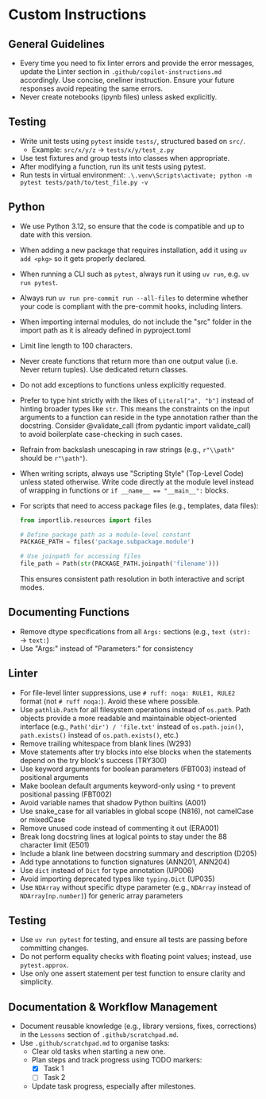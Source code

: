 # Custom Instructions

## General Guidelines

- Every time you need to fix linter errors and provide the error messages, update the Linter section in `.github/copilot-instructions.md` accordingly. Use concise, oneliner instruction. Ensure your future responses avoid repeating the same errors.
- Never create notebooks (ipynb files) unless asked explicitly.

## Testing  

- Write unit tests using `pytest` inside `tests/`, structured based on `src/`.  
  - Example: `src/x/y/z` → `tests/x/y/test_z.py`  
- Use test fixtures and group tests into classes when appropriate.  
- After modifying a function, run its unit tests using pytest.
- Run tests in virtual environment: `.\.venv\Scripts\activate; python -m pytest tests/path/to/test_file.py -v`

## Python

- We use Python 3.12, so ensure that the code is compatible and up to date with this version.
- When adding a new package that requires installation, add it using `uv add <pkg>` so it gets properly declared.
- When running a CLI such as `pytest`, always run it using `uv run`, e.g. `uv run pytest`.
- Always run `uv run pre-commit run --all-files` to determine whether your code is compliant with the pre-commit hooks, including linters.
- When importing internal modules, do not include the "src" folder in the import path as it is already defined in pyproject.toml
- Limit line length to 100 characters.
- Never create functions that return more than one output value (i.e. Never return tuples). Use dedicated return classes.
- Do not add exceptions to functions unless explicitly requested.
- Prefer to type hint strictly with the likes of `Literal["a", "b"]` instead of hinting broader types like `str`. This means the constraints on the input arguments to a function can reside in the type annotation rather than the docstring. Consider @validate_call (from pydantic import validate_call) to avoid boilerplate case-checking in such cases.
- Refrain from backslash unescaping in raw strings (e.g., `r"\\path"` should be `r"\path"`).
- When writing scripts, always use "Scripting Style" (Top-Level Code) unless stated otherwise. Write code directly at the module level instead of wrapping in functions or `if __name__ == "__main__":` blocks.
- For scripts that need to access package files (e.g., templates, data files):

  ```python
  from importlib.resources import files

  # Define package path as a module-level constant
  PACKAGE_PATH = files('package.subpackage.module')

  # Use joinpath for accessing files
  file_path = Path(str(PACKAGE_PATH.joinpath('filename')))
  ```

  This ensures consistent path resolution in both interactive and script modes.

## Documenting Functions

- Remove dtype specifications from all `Args:` sections (e.g., `text (str):` → `text:`)
- Use "Args:" instead of "Parameters:" for consistency

## Linter

- For file-level linter suppressions, use `# ruff: noqa: RULE1, RULE2` format (not `# ruff noqa:`). Avoid these where possible.
- Use `pathlib.Path` for all filesystem operations instead of `os.path`. Path objects provide a more readable and maintainable object-oriented interface (e.g., `Path('dir') / 'file.txt'` instead of `os.path.join()`, `path.exists()` instead of `os.path.exists()`, etc.)
- Remove trailing whitespace from blank lines (W293)
- Move statements after try blocks into else blocks when the statements depend on the try block's success (TRY300)
- Use keyword arguments for boolean parameters (FBT003) instead of positional arguments
- Make boolean default arguments keyword-only using `*` to prevent positional passing (FBT002)
- Avoid variable names that shadow Python builtins (A001)
- Use snake_case for all variables in global scope (N816), not camelCase or mixedCase
- Remove unused code instead of commenting it out (ERA001)
- Break long docstring lines at logical points to stay under the 88 character limit (E501)
- Include a blank line between docstring summary and description (D205)
- Add type annotations to function signatures (ANN201, ANN204)
- Use `dict` instead of `Dict` for type annotation (UP006)
- Avoid importing deprecated types like `typing.Dict` (UP035)
- Use `NDArray` without specific dtype parameter (e.g., `NDArray` instead of `NDArray[np.number]`) for generic array parameters

## Testing

- Use `uv run pytest` for testing, and ensure all tests are passing before committing changes.
- Do not perform equality checks with floating point values; instead, use `pytest.approx`.
- Use only one assert statement per test function to ensure clarity and simplicity.

## Documentation & Workflow Management

- Document reusable knowledge (e.g., library versions, fixes, corrections) in the `Lessons` section of `.github/scratchpad.md`.  
- Use `.github/scratchpad.md` to organise tasks:  
  - Clear old tasks when starting a new one.  
  - Plan steps and track progress using TODO markers:  
    - [X] Task 1  
    - [ ] Task 2  
  - Update task progress, especially after milestones.